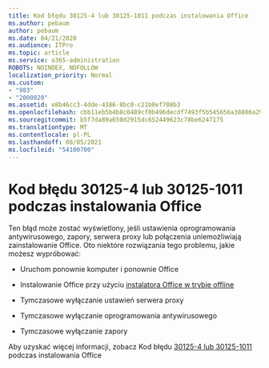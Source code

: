 ```yaml
---
title: Kod błędu 30125-4 lub 30125-1011 podczas instalowania Office
ms.author: pebaum
author: pebaum
ms.date: 04/21/2020
ms.audience: ITPro
ms.topic: article
ms.service: o365-administration
ROBOTS: NOINDEX, NOFOLLOW
localization_priority: Normal
ms.custom:
- "983"
- "2000020"
ms.assetid: e8b46cc3-4dde-4386-8bc0-c21b0ef708b3
ms.openlocfilehash: cbb11eb5b4b8c0489cf0b496decdf7493f5b545656a38806a29a0a252903e000
ms.sourcegitcommit: b5f7da89a650d2915dc652449623c78be6247175
ms.translationtype: MT
ms.contentlocale: pl-PL
ms.lasthandoff: 08/05/2021
ms.locfileid: "54100700"
---
```

# <a name="error-code-30125-4-or-30125-1011-when-installing-office"></a>Kod błędu 30125-4 lub 30125-1011 podczas instalowania Office

Ten błąd może zostać wyświetlony, jeśli ustawienia oprogramowania antywirusowego, zapory, serwera proxy lub połączenia uniemożliwiają zainstalowanie Office. Oto niektóre rozwiązania tego problemu, jakie możesz wypróbować:
  
- Uruchom ponownie komputer i ponownie Office

- Instalowanie Office przy użyciu [instalatora Office w trybie offline](https://support.office.com/article/f0a85fe7-118f-41cb-a791-d59cef96ad1c?wt.mc_id=Alchemy_ClientDIA)

- Tymczasowe wyłączanie ustawień serwera proxy

- Tymczasowe wyłączanie oprogramowania antywirusowego

- Tymczasowe wyłączanie zapory

Aby uzyskać więcej informacji, zobacz Kod błędu [30125-4 lub 30125-1011](https://support.office.com/article/7bfabec6-76be-4cde-880e-819a9c569612?wt.mc_id=Alchemy_ClientDIA) podczas instalowania Office
  